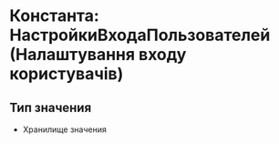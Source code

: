 ﻿# Константа: НастройкиВходаПользователей (Налаштування входу користувачів)

## Тип значения

- Хранилище значения

